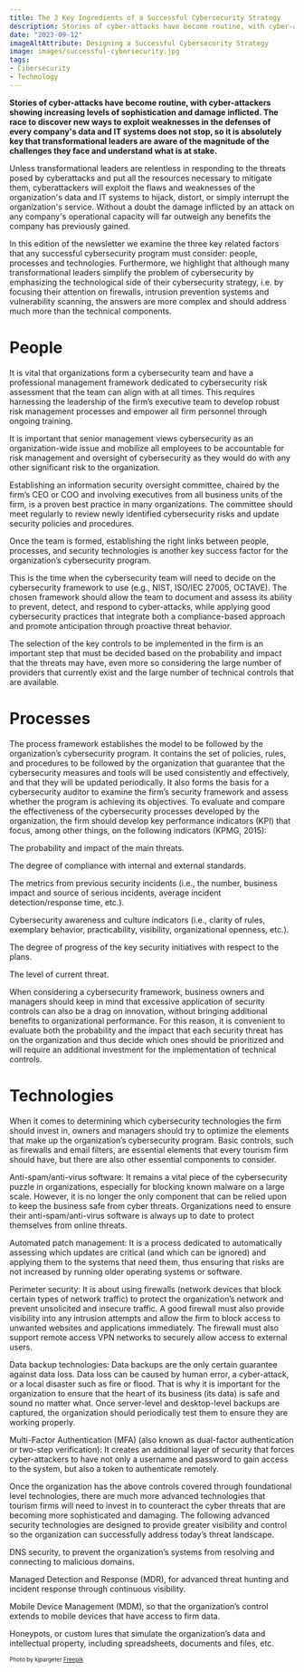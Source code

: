 ```yaml
---
title: The 3 Key Ingredients of a Successful Cybersecurity Strategy 
description: Stories of cyber-attacks have become routine, with cyber-attackers showing increasing levels of sophistication and damage inflicted. This explains why it is absolutely key that transformational leaders are aware of the magnitude of the challenges they face and understand what is at stake. 
date: "2023-09-12"
imageAltAttribute: Designing a Successful Cybersecurity Strategy 
image: images/successful-cybersecurity.jpg
tags:
- Cibersecurity
- Technology
---
```

**Stories of cyber-attacks have become routine, with cyber-attackers showing increasing levels of sophistication and damage inflicted. The race to discover new ways to exploit weaknesses in the defenses of every company's data and IT systems does not stop, so it is absolutely key that transformational leaders are aware of the magnitude of the challenges they face and understand what is at stake.**

Unless transformational leaders are relentless in responding to the threats posed by cyberattacks and put all the resources necessary to mitigate them, cyberattackers will exploit the flaws and weaknesses of the organization's data and IT systems to hijack, distort, or simply interrupt the organization's service. Without a doubt the damage inflicted by an attack on any company's operational capacity will far outweigh any benefits the company has previously gained.

In this edition of the newsletter we examine the three key related factors that any successful cybersecurity program must consider: people, processes and technologies. Furthermore, we highlight that although many transformational leaders simplify the problem of cybersecurity by emphasizing the technological side of their cybersecurity strategy, i.e. by focusing their attention on firewalls, intrusion prevention systems and vulnerability scanning, the answers are more complex and should address much more than the technical components.

# People
It is vital that organizations form a cybersecurity team and have a professional management framework dedicated to cybersecurity risk assessment that the team can align with at all times. This requires harnessing the leadership of the firm’s executive team to develop robust risk management processes and empower all firm personnel through ongoing training. 

It is important that senior management views cybersecurity as an organization-wide issue and mobilize all employees to be accountable for risk management and oversight of cybersecurity as they would do with any other significant risk to the organization. 

Establishing an information security oversight committee, chaired by the firm’s CEO or COO and involving executives from all business units of the firm, is a proven best practice in many organizations. The committee should meet regularly to review newly identified cybersecurity risks and update security policies and procedures.

Once the team is formed, establishing the right links between people, processes, and security technologies is another key success factor for the organization’s cybersecurity program. 

This is the time when the cybersecurity team will need to decide on the cybersecurity framework to use (e.g., NIST, ISO/IEC 27005, OCTAVE). The chosen framework should allow the team to document and assess its ability to prevent, detect, and respond to cyber-attacks, while applying good cybersecurity practices that integrate both a compliance-based approach and promote anticipation through proactive threat behavior. 

The selection of the key controls to be implemented in the firm is an important step that must be decided based on the probability and impact that the threats may have, even more so considering the large number of providers that currently exist and the large number of technical controls that are available.

# Processes
The process framework establishes the model to be followed by the organization’s cybersecurity program. It contains the set of policies, rules, and procedures to be followed by the organization that guarantee that the cybersecurity measures and tools will be used consistently and effectively, and that they will be updated periodically. It also forms the basis for a cybersecurity auditor to examine the firm’s security framework and assess whether the program is achieving its objectives. To evaluate and compare the effectiveness of the cybersecurity processes developed by the organization, the firm should develop key performance indicators (KPI) that focus, among other things, on the following indicators (KPMG, 2015):

The probability and impact of the main threats.

The degree of compliance with internal and external standards.

The metrics from previous security incidents (i.e., the number, business impact and source of serious incidents, average incident detection/response time, etc.).

Cybersecurity awareness and culture indicators (i.e., clarity of rules, exemplary behavior, practicability, visibility, organizational openness, etc.).

The degree of progress of the key security initiatives with respect to the plans.

The level of current threat.

When considering a cybersecurity framework, business owners and managers should keep in mind that excessive application of security controls can also be a drag on innovation, without bringing additional benefits to organizational performance. For this reason, it is convenient to evaluate both the probability and the impact that each security threat has on the organization and thus decide which ones should be prioritized and will require an additional investment for the implementation of technical controls.

# Technologies
When it comes to determining which cybersecurity technologies the firm should invest in, owners and managers should try to optimize the elements that make up the organization’s cybersecurity program. Basic controls, such as firewalls and email filters, are essential elements that every tourism firm should have, but there are also other essential components to consider.

Anti-spam/anti-virus software: It remains a vital piece of the cybersecurity puzzle in organizations, especially for blocking known malware on a large scale. However, it is no longer the only component that can be relied upon to keep the business safe from cyber threats. Organizations need to ensure their anti-spam/anti-virus software is always up to date to protect themselves from online threats.

Automated patch management: It is a process dedicated to automatically assessing which updates are critical (and which can be ignored) and applying them to the systems that need them, thus ensuring that risks are not increased by running older operating systems or software.

Perimeter security: It is about using firewalls (network devices that block certain types of network traffic) to protect the organization’s network and prevent unsolicited and insecure traffic. A good firewall must also provide visibility into any intrusion attempts and allow the firm to block access to unwanted websites and applications immediately. The firewall must also support remote access VPN networks to securely allow access to external users.

Data backup technologies: Data backups are the only certain guarantee against data loss. Data loss can be caused by human error, a cyber-attack, or a local disaster such as fire or flood. That is why it is important for the organization to ensure that the heart of its business (its data) is safe and sound no matter what. Once server-level and desktop-level backups are captured, the organization should periodically test them to ensure they are working properly.

Multi-Factor Authentication (MFA) (also known as dual-factor authentication or two-step verification): It creates an additional layer of security that forces cyber-attackers to have not only a username and password to gain access to the system, but also a token to authenticate remotely.

Once the organization has the above controls covered through foundational level technologies, there are much more advanced technologies that tourism firms will need to invest in to counteract the cyber threats that are becoming more sophisticated and damaging. The following advanced security technologies are designed to provide greater visibility and control so the organization can successfully address today’s threat landscape.

DNS security, to prevent the organization’s systems from resolving and connecting to malicious domains.

Managed Detection and Response (MDR), for advanced threat hunting and incident response through continuous visibility.

Mobile Device Management (MDM), so that the organization’s control extends to mobile devices that have access to firm data.

Honeypots, or custom lures that simulate the organization’s data and intellectual property, including spreadsheets, documents and files, etc.

<p style= "font-size:10px;">Photo by kjpargeter <a href="https://www.freepik.es/foto-gratis/fondo-abstracto-codigo-binario_6038282.htm#query=data&position=15&from_view=search&track=sph" target="_blank">Freepik</a></p>